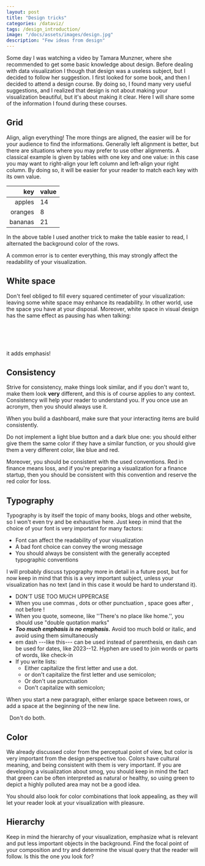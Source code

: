 ```yaml
---
layout: post
title: "Design tricks"
categories: /dataviz/
tags: /design_introduction/
image: "/docs/assets/images/design.jpg"
description: "Few ideas from design"
---
```


Some day I was watching a video by Tamara Munzner,
where she recommended to get some basic knowledge about design.
Before dealing with data visualization I though that design
was a useless subject, but I decided to follow her suggestion.
I first looked for some book, and then I decided to attend a design course.
By doing so, I found many very useful suggestions, and I realized
that design is not about making your visualization beautiful,
but it's about making it clear.
Here I will share some of the information I found during these courses.

## Grid

Align, align everything! The more things are aligned, the easier will be
for your audience to find the informations.
Generally left alignment is better, but there are situations where
you may prefer to use other alignments.
A classical example is given by tables with one key and one value:
in this case you may want to right-align your left column
and left-align your right column.
By doing so, it will be easier for your reader to match each key with its own value.

| key | value |
|---:|:----|
| apples | 14 |
| oranges | 8 |
| bananas | 21 |

In the above table I used another trick to make the table easier to read, I alternated the background color of the rows.

A common error is to center everything, this may strongly affect the readability of your visualization.

## White space

Don't feel obliged to fill every squared centimeter of your visualization: leaving some white space may enhance its readability.
In other world, use the space you have at your disposal.
Moreover, white space in visual design has the same effect as pausing has when talking:

<br>
<br>
<br>
<br>
it adds emphasis!

## Consistency

Strive for consistency, make things look similar, and if you don't want to, make them look **very** different, and this is of course 
applies to any context.
Consistency will help your reader to understand you. If you once use an acronym, then you should always use it.

When you build a dashboard, make sure that your interacting items are build consistently.

Do not implement a light blue button and a dark blue one: you should either give them the same color if they have a similar function,
or you should give them a very different color, like blue and red.

Moreover, you should be consistent with the used conventions. Red in finance means loss, and if you're preparing a visualization
for a finance startup, then you should be consistent with this convention and reserve the red color for loss.

## Typography

Typography is by itself the topic of many books, blogs and other website, so I won't even try and be exhaustive here.
Just keep in mind that the choice of your font is very important for many factors:

- Font can affect the readability of your visualization
- A bad font choice can convey the wrong message
- You should always be consistent with the generally accepted typographic conventions

I will probably discuss typography more in detail in a future post, but for now keep in mind that this is a very important subject, unless your
visualization has no text (and in this case it would be hard to understand it).

- DON'T USE TOO MUCH UPPERCASE
- When you use commas , dots or other punctuation , space goes after , not before !
- When you quote, someone, like ''There's no place like home.'', you should use "double quotation marks"
- ***Too much emphasis is no emphasis.*** Avoid too much bold or italic, and avoid using them simultaneously
- em dash ---like this--- can be used instead of parenthesis, en dash can be used for dates, like 2023--12. Hyphen are used to join words or parts of words, like check-in
- If you write lists:
   - Either capitalize the first letter and use a dot.
   - or don't capitalize the first letter and use semicolon;
   - Or don't use punctuation
   - Don't capitalize with semicolon;

When you start a new paragraph, either enlarge space between rows, or add a space at the beginning of the new line.

 &nbsp; Don't do both.

## Color

We already discussed color from the perceptual point of view, but color is very important from the design perspective too.
Colors have cultural meaning, and being consistent with them is very important.
If you are developing a visualization about smog, you should keep in mind the fact that green can be often interpreted as natural or healthy,
so using green to depict a highly polluted area may not be a good idea.

You should also look for color combinations that look appealing, as they will let your reader look at your visualization with pleasure.

## Hierarchy

Keep in mind the hierarchy of your visualization, emphasize what is relevant and put less important objects in the background.
Find the focal point of your composition and try and determine the visual query that the reader will follow. Is this the one you look for?

